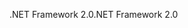 <span data-ttu-id="32e06-101">.NET Framework 2.0</span><span class="sxs-lookup"><span data-stu-id="32e06-101">.NET Framework 2.0</span></span>